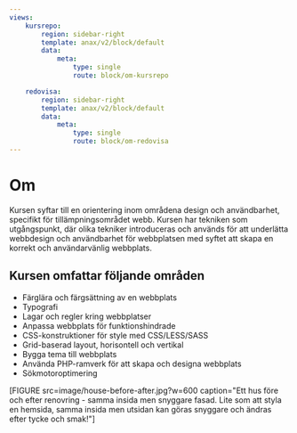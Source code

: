 ```yaml
---
views:
    kursrepo:
        region: sidebar-right
        template: anax/v2/block/default
        data:
            meta:
                type: single
                route: block/om-kursrepo

    redovisa:
        region: sidebar-right
        template: anax/v2/block/default
        data:
            meta:
                type: single
                route: block/om-redovisa
---
```

Om
=========================

Kursen syftar till en orientering inom områdena design och användbarhet, specifikt för tillämpningsområdet webb. Kursen har tekniken som utgångspunkt, där olika tekniker introduceras och används för att underlätta webbdesign och användbarhet för webbplatsen med syftet att skapa en korrekt och användarvänlig webbplats.

Kursen omfattar följande områden
---------------------------------

* Färglära och färgsättning av en webbplats  
* Typografi  
* Lagar och regler kring webbplatser  
* Anpassa webbplats för funktionshindrade  
* CSS-konstruktioner för style med CSS/LESS/SASS  
* Grid-baserad layout, horisontell och vertikal  
* Bygga tema till webbplats  
* Använda PHP-ramverk för att skapa och designa webbplats  
* Sökmotoroptimering  

[FIGURE src=image/house-before-after.jpg?w=600 caption="Ett hus före och efter renovring - samma insida men snyggare fasad. Lite som att styla en hemsida, samma insida men utsidan kan göras snyggare och ändras efter tycke och smak!"]
